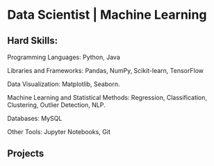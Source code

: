 # Data Scientist | Machine Learning 

## Hard Skills: 
Programming Languages: Python, Java

Libraries and Frameworks: Pandas, NumPy, Scikit-learn, TensorFlow

Data Visualization: Matplotlib, Seaborn.

Machine Learning and Statistical Methods: Regression, Classification, Clustering, Outlier Detection, NLP.

Databases: MySQL

Other Tools: Jupyter Notebooks, Git


## Projects
